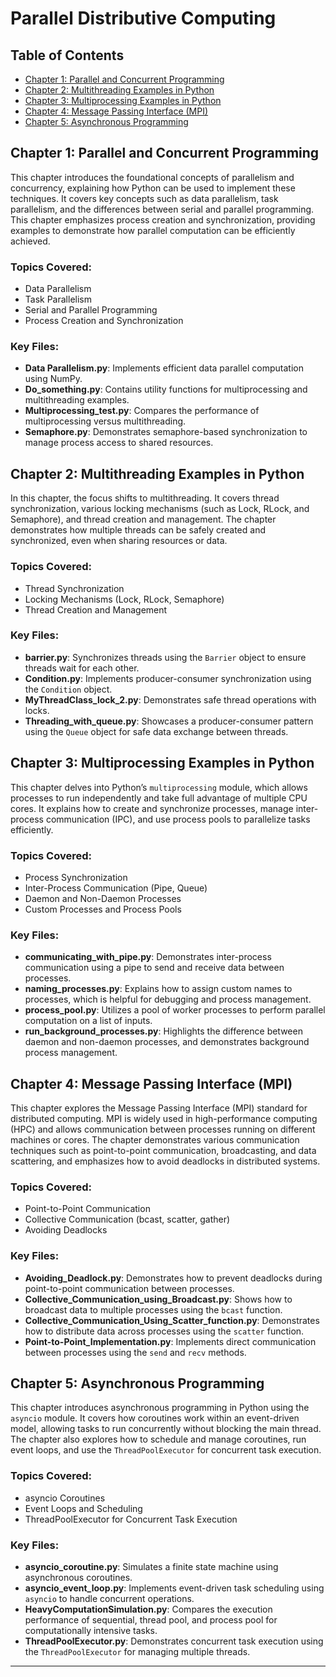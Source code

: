 # Parallel Distributive Computing


## Table of Contents

- [Chapter 1: Parallel and Concurrent Programming](#chapter-1-parallel-and-concurrent-programming)
- [Chapter 2: Multithreading Examples in Python](#chapter-2-multithreading-examples-in-python)
- [Chapter 3: Multiprocessing Examples in Python](#chapter-3-multiprocessing-examples-in-python)
- [Chapter 4: Message Passing Interface (MPI)](#chapter-4-message-passing-interface-mpi)
- [Chapter 5: Asynchronous Programming](#chapter-5-asynchronous-programming)

## Chapter 1: Parallel and Concurrent Programming

This chapter introduces the foundational concepts of parallelism and concurrency, explaining how Python can be used to implement these techniques. It covers key concepts such as data parallelism, task parallelism, and the differences between serial and parallel programming. This chapter emphasizes process creation and synchronization, providing examples to demonstrate how parallel computation can be efficiently achieved.

### Topics Covered:
- Data Parallelism
- Task Parallelism
- Serial and Parallel Programming
- Process Creation and Synchronization

### Key Files:
- **Data Parallelism.py**: Implements efficient data parallel computation using NumPy.
- **Do_something.py**: Contains utility functions for multiprocessing and multithreading examples.
- **Multiprocessing_test.py**: Compares the performance of multiprocessing versus multithreading.
- **Semaphore.py**: Demonstrates semaphore-based synchronization to manage process access to shared resources.

## Chapter 2: Multithreading Examples in Python

In this chapter, the focus shifts to multithreading. It covers thread synchronization, various locking mechanisms (such as Lock, RLock, and Semaphore), and thread creation and management. The chapter demonstrates how multiple threads can be safely created and synchronized, even when sharing resources or data.

### Topics Covered:
- Thread Synchronization
- Locking Mechanisms (Lock, RLock, Semaphore)
- Thread Creation and Management

### Key Files:
- **barrier.py**: Synchronizes threads using the `Barrier` object to ensure threads wait for each other.
- **Condition.py**: Implements producer-consumer synchronization using the `Condition` object.
- **MyThreadClass_lock_2.py**: Demonstrates safe thread operations with locks.
- **Threading_with_queue.py**: Showcases a producer-consumer pattern using the `Queue` object for safe data exchange between threads.

## Chapter 3: Multiprocessing Examples in Python

This chapter delves into Python’s `multiprocessing` module, which allows processes to run independently and take full advantage of multiple CPU cores. It explains how to create and synchronize processes, manage inter-process communication (IPC), and use process pools to parallelize tasks efficiently.

### Topics Covered:
- Process Synchronization
- Inter-Process Communication (Pipe, Queue)
- Daemon and Non-Daemon Processes
- Custom Processes and Process Pools

### Key Files:
- **communicating_with_pipe.py**: Demonstrates inter-process communication using a pipe to send and receive data between processes.
- **naming_processes.py**: Explains how to assign custom names to processes, which is helpful for debugging and process management.
- **process_pool.py**: Utilizes a pool of worker processes to perform parallel computation on a list of inputs.
- **run_background_processes.py**: Highlights the difference between daemon and non-daemon processes, and demonstrates background process management.

## Chapter 4: Message Passing Interface (MPI)

This chapter explores the Message Passing Interface (MPI) standard for distributed computing. MPI is widely used in high-performance computing (HPC) and allows communication between processes running on different machines or cores. The chapter demonstrates various communication techniques such as point-to-point communication, broadcasting, and data scattering, and emphasizes how to avoid deadlocks in distributed systems.

### Topics Covered:
- Point-to-Point Communication
- Collective Communication (bcast, scatter, gather)
- Avoiding Deadlocks

### Key Files:
- **Avoiding_Deadlock.py**: Demonstrates how to prevent deadlocks during point-to-point communication between processes.
- **Collective_Communication_using_Broadcast.py**: Shows how to broadcast data to multiple processes using the `bcast` function.
- **Collective_Communication_Using_Scatter_function.py**: Demonstrates how to distribute data across processes using the `scatter` function.
- **Point-to-Point_Implementation.py**: Implements direct communication between processes using the `send` and `recv` methods.

## Chapter 5: Asynchronous Programming

This chapter introduces asynchronous programming in Python using the `asyncio` module. It covers how coroutines work within an event-driven model, allowing tasks to run concurrently without blocking the main thread. The chapter also explores how to schedule and manage coroutines, run event loops, and use the `ThreadPoolExecutor` for concurrent task execution.

### Topics Covered:
- asyncio Coroutines
- Event Loops and Scheduling
- ThreadPoolExecutor for Concurrent Task Execution

### Key Files:
- **asyncio_coroutine.py**: Simulates a finite state machine using asynchronous coroutines.
- **asyncio_event_loop.py**: Implements event-driven task scheduling using `asyncio` to handle concurrent operations.
- **HeavyComputationSimulation.py**: Compares the execution performance of sequential, thread pool, and process pool for computationally intensive tasks.
- **ThreadPoolExecutor.py**: Demonstrates concurrent task execution using the `ThreadPoolExecutor` for managing multiple threads.

---

